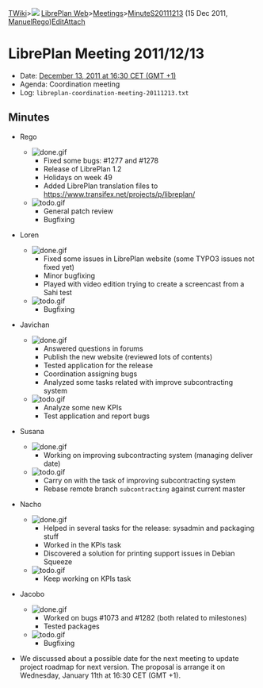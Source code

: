 [TWiki](/twiki/Main/WebHome)&gt;![](/twiki/TWiki/TWikiDocGraphics/web-bg-small.gif) [LibrePlan Web](/twiki/LibrePlan/WebHome)&gt;[Meetings](/twiki/LibrePlan/Meetings)&gt;[MinuteS20111213](http://wiki.libreplan-enterprise.com/twiki/LibrePlan/MinuteS20111213 "Topic revision: 1 (15 Dec 2011 - 14:57:12)") (15 Dec 2011, [ManuelRego](/twiki/Main/ManuelRego))[Edit](http://wiki.libreplan-enterprise.com/twiki/bin/edit/LibrePlan/MinuteS20111213?t=1520337958 "Edit this topic text")[Attach](/twiki/bin/attach/LibrePlan/MinuteS20111213 "Attach an image or document to this topic")

 LibrePlan Meeting 2011/12/13
============================================================================================================================

-   Date: [December 13, 2011 at 16:30 CET (GMT +1)](http://www.timeanddate.com/worldclock/fixedtime.html?day=13&month=12&year=2011&hour=16&min=30&sec=0&p1=48)
-   Agenda: Coordination meeting
-   Log: `libreplan-coordination-meeting-20111213.txt`

 Minutes
----------------------------------

-   Rego
    -   ![done.gif](/twiki/TWiki/TWikiDocGraphics/done.gif)
        -   Fixed some bugs: \#1277 and \#1278
        -   Release of LibrePlan 1.2
        -   Holidays on week 49
        -   Added LibrePlan translation files to <https://www.transifex.net/projects/p/libreplan/>
    -   ![todo.gif](/twiki/TWiki/TWikiDocGraphics/todo.gif)
        -   General patch review
        -   Bugfixing

-   Loren
    -   ![done.gif](/twiki/TWiki/TWikiDocGraphics/done.gif)
        -   Fixed some issues in LibrePlan website (some TYPO3 issues not fixed yet)
        -   Minor bugfixing
        -   Played with video edition trying to create a screencast from a Sahi test
    -   ![todo.gif](/twiki/TWiki/TWikiDocGraphics/todo.gif)
        -   Bugfixing

-   Javichan
    -   ![done.gif](/twiki/TWiki/TWikiDocGraphics/done.gif)
        -   Answered questions in forums
        -   Publish the new website (reviewed lots of contents)
        -   Tested application for the release
        -   Coordination assigning bugs
        -   Analyzed some tasks related with improve subcontracting system
    -   ![todo.gif](/twiki/TWiki/TWikiDocGraphics/todo.gif)
        -   Analyze some new KPIs
        -   Test application and report bugs

-   Susana
    -   ![done.gif](/twiki/TWiki/TWikiDocGraphics/done.gif)
        -   Working on improving subcontracting system (managing deliver date)
    -   ![todo.gif](/twiki/TWiki/TWikiDocGraphics/todo.gif)
        -   Carry on with the task of improving subcontracting system
        -   Rebase remote branch `subcontracting` against current master

-   Nacho
    -   ![done.gif](/twiki/TWiki/TWikiDocGraphics/done.gif)
        -   Helped in several tasks for the release: sysadmin and packaging stuff
        -   Worked in the KPIs task
        -   Discovered a solution for printing support issues in Debian Squeeze
    -   ![todo.gif](/twiki/TWiki/TWikiDocGraphics/todo.gif)
        -   Keep working on KPIs task

-   Jacobo
    -   ![done.gif](/twiki/TWiki/TWikiDocGraphics/done.gif)
        -   Worked on bugs \#1073 and \#1282 (both related to milestones)
        -   Tested packages
    -   ![todo.gif](/twiki/TWiki/TWikiDocGraphics/todo.gif)
        -   Bugfixing

-   We discussed about a possible date for the next meeting to update project roadmap for next version. The proposal is arrange it on Wednesday, January 11th at 16:30 CET (GMT +1).

